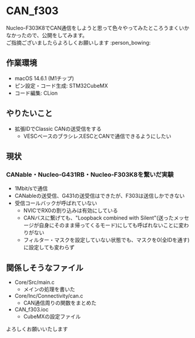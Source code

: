 # CAN_f303
Nucleo-F303K8でCAN通信をしようと思って色々やってみたところうまくいかなかったので、公開をしてみます。  
ご指摘ございましたらよろしくお願いします :person_bowing:

## 作業環境
- macOS 14.6.1 (M1チップ)
- ピン設定・コード生成: STM32CubeMX
- コード編集: CLion

## やりたいこと
- 拡張IDでClassic CANの送受信をする
    - VESCベースのブラシレスESCとCANで通信できるようにしたい

## 現状
### CANable・Nucleo-G431RB・Nucleo-F303K8を繋いだ実験
- 1Mbit/sで通信
- CANableの送受信、G431の送受信はできたが、F303は送信しかできない
- 受信コールバックが呼ばれていない
    - NVICでRX0の割り込みは有効にしている
    - CANバスに繋げても、"Loopback combined with Silent"(送ったメッセージが自身にそのまま帰ってくるモード)にしても呼ばれないことに変わりがない
    - フィルター・マスクを設定していない状態でも、マスクを0(全IDを通す)に設定しても変わらず

## 関係しそうなファイル
- Core/Src/main.c
    - メインの処理を書いた
- Core/Inc/Connectivity/can.c
    - CAN通信周りの関数をまとめた
- CAN_f303.ioc
    - CubeMXの設定ファイル

よろしくお願いいたします

